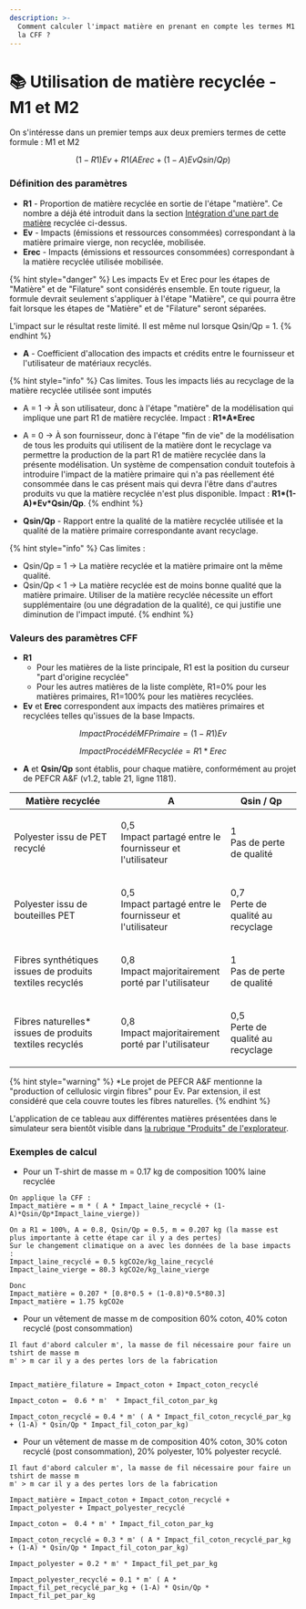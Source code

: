 ```yaml
---
description: >-
  Comment calculer l'impact matière en prenant en compte les termes M1 et M2 de
  la CFF ?
---
```


# 📚 Utilisation de matière recyclée - M1 et M2

On s'intéresse dans un premier temps aux deux premiers termes de cette formule : M1 et M2

$$
(1-R1)Ev + R1(AErec + (1-A)EvQsin/Qp)
$$

### Définition des paramètres

* **R1** - Proportion de matière recyclée en sortie de l'étape "matière". Ce nombre a déjà été introduit dans la section [Intégration d'une part de matière](circular-footprint-formula-cff-matiere.md#integration-dune-part-de-matiere-recyclee) recyclée ci-dessus.
* **Ev** - Impacts (émissions et ressources consommées) correspondant à la matière primaire vierge, non recyclée, mobilisée.
* **Erec** - Impacts (émissions et ressources consommées) correspondant à la matière recyclée utilisée mobilisée.

{% hint style="danger" %}
Les impacts Ev et Erec pour les étapes de "Matière" et de "Filature" sont considérés ensemble. En toute rigueur, la formule devrait seulement s'appliquer à l'étape "Matière", ce qui pourra être fait lorsque les étapes de "Matière" et de "Filature" seront séparées.

L'impact sur le résultat reste limité. Il est même nul lorsque Qsin/Qp = 1.
{% endhint %}

* **A** - Coefficient d'allocation des impacts et crédits entre le fournisseur et l'utilisateur de matériaux recyclés.

{% hint style="info" %}
Cas limites. Tous les impacts liés au recyclage de la matière recyclée utilisée sont imputés

* A = 1 -> À son utilisateur, donc à l'étape "matière" de la modélisation qui implique une part R1 de matière recyclée. Impact : **R1\*A\*Erec**
* A = 0 -> À son fournisseur, donc à l'étape "fin de vie" de la modélisation de tous les produits qui utilisent de la matière dont le recyclage va permettre la production de la part R1 de matière recyclée dans la présente modélisation. Un système de compensation conduit toutefois à introduire l'impact de la matière primaire qui n'a pas réellement été consommée dans le cas présent mais qui devra l'être dans d'autres produits vu que la matière recyclée n'est plus disponible. Impact : **R1\*(1-A)\*Ev\*Qsin/Qp**.
{% endhint %}

* **Qsin/Qp** - Rapport entre la qualité de la matière recyclée utilisée et la qualité de la matière primaire correspondante avant recyclage.

{% hint style="info" %}
Cas limites :

* Qsin/Qp = 1 -> La matière recyclée et la matière primaire ont la même qualité.
* Qsin/Qp < 1 -> La matière recyclée est de moins bonne qualité que la matière primaire. Utiliser de la matière recyclée nécessite un effort supplémentaire (ou une dégradation de la qualité), ce qui justifie une diminution de l'impact imputé.
{% endhint %}

### Valeurs des paramètres CFF

* **R1**
  * Pour les matières de la liste principale, R1 est la position du curseur "part d'origine recyclée"
  * Pour les autres matières de la liste complète, R1=0% pour les matières primaires, R1=100% pour les matières recyclées.
* **Ev** et **Erec** correspondent aux impacts des matières primaires et recyclées telles qu'issues de la base Impacts.

$$
ImpactProcédéMFPrimaire = (1-R1) Ev
$$

$$
ImpactProcédéMFRecyclée = R1*Erec
$$

* **A** et **Qsin/Qp** sont établis, pour chaque matière, conformément au projet de PEFCR A\&F (v1.2, table 21, ligne 1181).

| Matière recyclée                                         | A                                                                  | Qsin / Qp                                   |
| -------------------------------------------------------- | ------------------------------------------------------------------ | ------------------------------------------- |
| Polyester issu de PET recyclé                            | <p>0,5<br>Impact partagé entre le fournisseur et l'utilisateur</p> | <p>1<br>Pas de perte de qualité</p>         |
| Polyester issu de bouteilles PET                         | <p>0,5<br>Impact partagé entre le fournisseur et l'utilisateur</p> | <p>0,7<br>Perte de qualité au recyclage</p> |
| Fibres synthétiques issues de produits textiles recyclés | <p>0,8<br>Impact majoritairement porté par l'utilisateur</p>       | <p>1<br>Pas de perte de qualité</p>         |
| Fibres naturelles\* issues de produits textiles recyclés | <p>0,8<br>Impact majoritairement porté par l'utilisateur</p>       | <p>0,5<br>Perte de qualité au recyclage</p> |

{% hint style="warning" %}
\*Le projet de PEFCR A\&F mentionne la "production of cellulosic virgin fibres" pour Ev. Par extension, il est considéré que cela couvre toutes les fibres naturelles.
{% endhint %}

L'application de ce tableau aux différentes matières présentées dans le simulateur sera bientôt visible dans [la rubrique "Produits" de l'explorateur](https://ecobalyse.beta.gouv.fr/#/explore/textile/products).

### Exemples de calcul

* Pour un T-shirt de masse m = 0.17 kg de composition 100% laine recyclée

```
On applique la CFF :
Impact_matière = m * ( A * Impact_laine_recyclé + (1-A)*Qsin/Qp*Impact_laine_vierge))

On a R1 = 100%, A = 0.8, Qsin/Qp = 0.5, m = 0.207 kg (la masse est plus importante à cette étape car il y a des pertes) 
Sur le changement climatique on a avec les données de la base impacts : 
Impact_laine_recyclé = 0.5 kgCO2e/kg_laine_recyclé
Impact_laine_vierge = 80.3 kgCO2e/kg_laine_vierge

Donc 
Impact_matière = 0.207 * [0.8*0.5 + (1-0.8)*0.5*80.3]
Impact_matière = 1.75 kgCO2e
```

* Pour un vêtement de masse m de composition 60% coton, 40% coton recyclé (post consommation)

```
Il faut d'abord calculer m', la masse de fil nécessaire pour faire un tshirt de masse m 
m' > m car il y a des pertes lors de la fabrication


Impact_matière_filature = Impact_coton + Impact_coton_recyclé

Impact_coton =  0.6 * m'  * Impact_fil_coton_par_kg

Impact_coton_recyclé = 0.4 * m' ( A * Impact_fil_coton_recyclé_par_kg + (1-A) * Qsin/Qp * Impact_fil_coton_par_kg)
```

* Pour un vêtement de masse m de composition 40% coton, 30% coton recyclé (post consommation), 20% polyester, 10% polyester recyclé.

```
Il faut d'abord calculer m', la masse de fil nécessaire pour faire un tshirt de masse m 
m' > m car il y a des pertes lors de la fabrication

Impact_matière = Impact_coton + Impact_coton_recyclé + Impact_polyester + Impact_polyester_recyclé

Impact_coton =  0.4 * m' * Impact_fil_coton_par_kg

Impact_coton_recyclé = 0.3 * m' ( A * Impact_fil_coton_recyclé_par_kg + (1-A) * Qsin/Qp * Impact_fil_coton_par_kg)

Impact_polyester = 0.2 * m' * Impact_fil_pet_par_kg

Impact_polyester_recyclé = 0.1 * m' ( A * Impact_fil_pet_recyclé_par_kg + (1-A) * Qsin/Qp * Impact_fil_pet_par_kg
```
